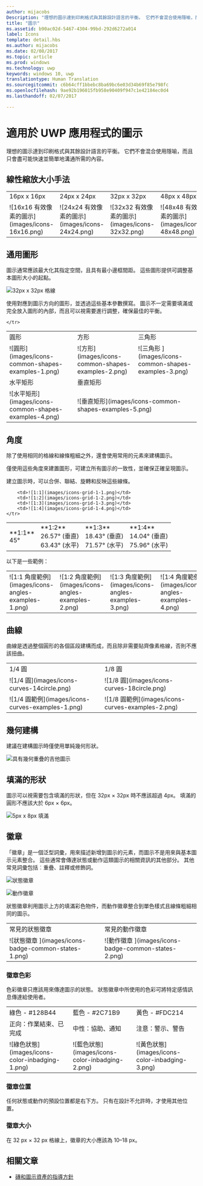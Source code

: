 ```yaml
---
author: mijacobs
Description: "理想的圖示達到印刷格式與其餘設計語言的平衡。 它們不會混合使用隱喻，而且只會盡可能快速並簡單地溝通所需的內容。"
title: "圖示"
ms.assetid: b90ac02d-5467-4304-99bd-292d6272a014
label: Icons
template: detail.hbs
ms.author: mijacobs
ms.date: 02/08/2017
ms.topic: article
ms.prod: windows
ms.technology: uwp
keywords: windows 10, uwp
translationtype: Human Translation
ms.sourcegitcommit: c6b64cff1bbebc8ba69bc6e03d34b69f85e798fc
ms.openlocfilehash: 9ae92b196015fb958e90409f947c1e42184ec0d4
ms.lasthandoff: 02/07/2017

---
```


# <a name="icons-for-uwp-apps"></a>適用於 UWP 應用程式的圖示

<link rel="stylesheet" href="https://az835927.vo.msecnd.net/sites/uwp/Resources/css/custom.css">

理想的圖示達到印刷格式與其餘設計語言的平衡。 它們不會混合使用隱喻，而且只會盡可能快速並簡單地溝通所需的內容。 

## <a name="linear-scaling-size-ramps"></a>線性縮放大小手法 

<table>
    <tr> 
        <td>16px x 16px</td>
        <td>24px x 24px</td>
        <td>32px x 32px</td>
        <td>48px x 48px</td>
    </tr>
    <tr> 
        <td>![16x16 有效像素的圖示](images/icons-16x16.png)</td>
        <td>![24x24 有效像素的圖示](images/icons-24x24.png)</td>
        <td>![32x32 有效像素的圖示](images/icons-32x32.png)</td>
        <td>![48x48 有效像素的圖示](images/icons-48x48.png)</td>
    </tr>
</table>

## <a name="common-shapes"></a>通用圖形

圖示通常應該最大化其指定空間，且具有最小邊框間距。 這些圖形提供可調整基本圖形大小的起點。 

![32px x 32px 格線](images/icons-common-shapes.png)

使用對應到圖示方向的圖形，並透過這些基本參數撰寫。 圖示不一定需要填滿或完全放入圖形的內部，而且可以視需要進行調整，確保最佳的平衡。 

<table class="uwpd-noborder">
    <tr>
        <td>圓形<td>
        <td>方形</td>
        <td>三角形</td>
    </tr>
    <tr>
        <td>![圓形](images/icons-common-shapes-examples-1.png)<td>
        <td>![方形](images/icons-common-shapes-examples-2.png)</td>
        <td>![三角形 ](images/icons-common-shapes-examples-3.png)</td>
    </tr>
        <tr>
        <td>水平矩形<td>
        <td colspan="2">垂直矩形</td>        
        </tr>
    <tr>
        <td>![水平矩形](images/icons-common-shapes-examples-4.png)<td>
        <td colspan="2">![垂直矩形](images/icons-common-shapes-examples-5.png)</td>
         
    </tr>

</table>

## <a name="angles"></a>角度

除了使用相同的格線和線條粗細之外，還會使用常用的元素來建構圖示。 

僅使用這些角度來建置圖形，可建立所有圖示的一致性，並確保正確呈現圖示。 

建立圖示時，可以合併、聯結、旋轉和反映這些線條。 

<table>
    <tr>
        <td>**1:1**<br/>45°</td>
        <td>**1:2**<br />26.57° (垂直)<br/>63.43° (水平)</td>
        <td>**1:3**<br/>18.43° (垂直)<br/>71.57° (水平)</td>
        <td>**1:4**<br/>14.04° (垂直)<br/>75.96° (水平)</td>
    </tr>
    <tr>
        
        <td>![1:1](images/icons-grid-1-1.png)</td>
        <td>![1:2](images/icons-grid-1-2.png)</td>
        <td>![1:3](images/icons-grid-1-3.png)</td>
        <td>![1:4](images/icons-grid-1-4.png)</td>
    </tr>  
</table>

<p>以下是一些範例：</p>

<table>
    <tr>
        <td>![1:1 角度範例](images/icons-angles-examples-1.png)</td>
        <td>![1:2 角度範例](images/icons-angles-examples-2.png)</td>
        <td>![1:3 角度範例](images/icons-angles-examples-3.png)</td>
        <td>![1:4 角度範例](images/icons-angles-examples-4.png)</td>
    </tr>
</table>

## <a name="curves"></a>曲線

曲線是透過整個圓形的各個區段建構而成，而且除非需要貼齊像素格線，否則不應該扭曲。 

<table>
    <tr>
        <td>1/4 圓</td>
        <td>1/8 圓</td>
    </tr>
    <tr>
        <td>![1/4 圓](images/icons-curves-14circle.png)</td>
        <td>![1/8 圓](images/icons-curves-18circle.png)</td>
    </tr>
    <tr>
        <td>![1/4 圓範例](images/icons-curves-examples-1.png)</td>
        <td>![1/8 圓範例](images/icons-curves-examples-2.png)</td>
    </tr>    
</table>

## <a name="geometric-construction"></a>幾何建構

建議在建構圖示時僅使用單純幾何形狀。

![具有幾何重疊的吉他圖示 ](images/icons-geometric-construction.png)

## <a name="filled-shapes"></a>填滿的形狀 

圖示可以視需要包含填滿的形狀，但在 32px × 32px 時不應該超過 4px。 填滿的圓形不應該大於 6px × 6px。 

![5px x 8px 填滿 ](images/icons-filled-shapes.png)

## <a name="badges"></a>徽章

「徽章」是一個泛型詞彙，用來描述新增到圖示的元素，而圖示不是用來與基本圖示元素整合。 這些通常會傳達狀態或動作這類圖示的相關資訊的其他部分。 其他常見詞彙包括︰重疊、註釋或修飾詞。 

![狀態徽章 ](images/icons-badge-status.png)

![動作徽章 ](images/icons-badge-action.png)

狀態徽章利用圖示上方的填滿彩色物件，而動作徽章整合到單色樣式且線條粗細相同的圖示。

<table>
<tr>
    <td>常見的狀態徽章</td>
    <td>常見的動作徽章</td>
</tr>
<tr>
    <td>![狀態徽章 ](images/icons-badge-common-states-1.png)</td>
    <td>![動作徽章 ](images/icons-badge-common-states-2.png)</td>
</tr>
</table>
<p></p>

### <a name="badge-color"></a>徽章色彩 

色彩徽章只應該用來傳達圖示的狀態。 狀態徽章中所使用的色彩可將特定感情訊息傳達給使用者。 

<table>
<tr><td>綠色 - #128B44</td><td>藍色 - #2C71B9</td><td>黃色 - #FDC214</td></tr>
<tr><td>正向：作業結束、已完成 </td><td>中性：協助、通知 </td><td>注意：警示、警告 </td></tr>
<tr><td>![綠色狀態](images/icons-color-inbadging-1.png)</td><td>![藍色狀態](images/icons-color-inbadging-2.png)</td>
<td>![黃色狀態](images/icons-color-inbadging-3.png)</td></tr>
</table>
<p></p>

### <a name="badge-position"></a>徽章位置

任何狀態或動作的預設位置都是右下方。 只有在設計不允許時，才使用其他位置。 

### <a name="badge-sizing"></a>徽章大小

在 32 px × 32 px 格線上，徽章的大小應該為 10–18 px。 

## <a name="related-articles"></a>相關文章

* [磚和圖示資產的指導方針](../controls-and-patterns/tiles-and-notifications-app-assets.md)

